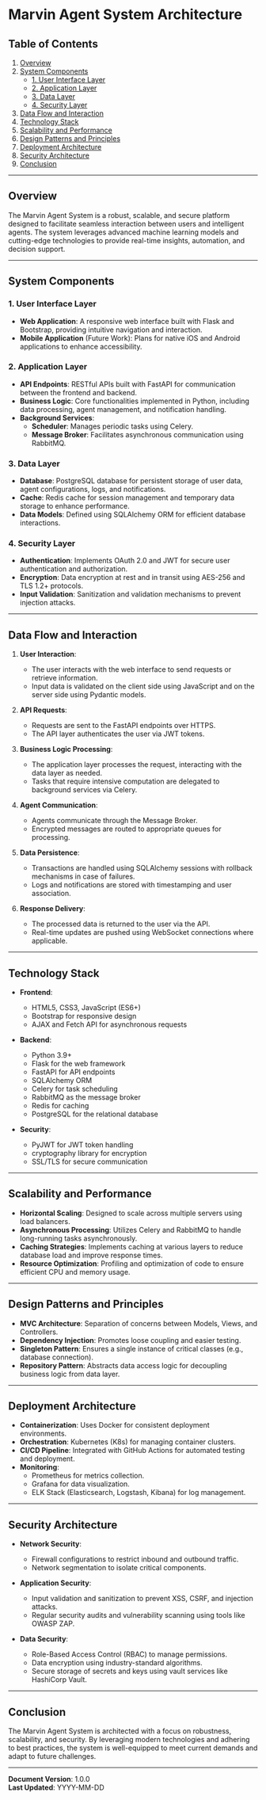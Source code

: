 # **Marvin Agent System Architecture**

## **Table of Contents**

1. [Overview](#overview)
2. [System Components](#system-components)
   - [1. User Interface Layer](#1-user-interface-layer)
   - [2. Application Layer](#2-application-layer)
   - [3. Data Layer](#3-data-layer)
   - [4. Security Layer](#4-security-layer)
3. [Data Flow and Interaction](#data-flow-and-interaction)
4. [Technology Stack](#technology-stack)
5. [Scalability and Performance](#scalability-and-performance)
6. [Design Patterns and Principles](#design-patterns-and-principles)
7. [Deployment Architecture](#deployment-architecture)
8. [Security Architecture](#security-architecture)
9. [Conclusion](#conclusion)

---

## **Overview**

The Marvin Agent System is a robust, scalable, and secure platform designed to facilitate seamless interaction between users and intelligent agents. The system leverages advanced machine learning models and cutting-edge technologies to provide real-time insights, automation, and decision support.

---

## **System Components**

### **1. User Interface Layer**

- **Web Application**: A responsive web interface built with Flask and Bootstrap, providing intuitive navigation and interaction.
- **Mobile Application** (Future Work): Plans for native iOS and Android applications to enhance accessibility.

### **2. Application Layer**

- **API Endpoints**: RESTful APIs built with FastAPI for communication between the frontend and backend.
- **Business Logic**: Core functionalities implemented in Python, including data processing, agent management, and notification handling.
- **Background Services**:
  - **Scheduler**: Manages periodic tasks using Celery.
  - **Message Broker**: Facilitates asynchronous communication using RabbitMQ.

### **3. Data Layer**

- **Database**: PostgreSQL database for persistent storage of user data, agent configurations, logs, and notifications.
- **Cache**: Redis cache for session management and temporary data storage to enhance performance.
- **Data Models**: Defined using SQLAlchemy ORM for efficient database interactions.

### **4. Security Layer**

- **Authentication**: Implements OAuth 2.0 and JWT for secure user authentication and authorization.
- **Encryption**: Data encryption at rest and in transit using AES-256 and TLS 1.2+ protocols.
- **Input Validation**: Sanitization and validation mechanisms to prevent injection attacks.

---

## **Data Flow and Interaction**

1. **User Interaction**:
   - The user interacts with the web interface to send requests or retrieve information.
   - Input data is validated on the client side using JavaScript and on the server side using Pydantic models.

2. **API Requests**:
   - Requests are sent to the FastAPI endpoints over HTTPS.
   - The API layer authenticates the user via JWT tokens.

3. **Business Logic Processing**:
   - The application layer processes the request, interacting with the data layer as needed.
   - Tasks that require intensive computation are delegated to background services via Celery.

4. **Agent Communication**:
   - Agents communicate through the Message Broker.
   - Encrypted messages are routed to appropriate queues for processing.

5. **Data Persistence**:
   - Transactions are handled using SQLAlchemy sessions with rollback mechanisms in case of failures.
   - Logs and notifications are stored with timestamping and user association.

6. **Response Delivery**:
   - The processed data is returned to the user via the API.
   - Real-time updates are pushed using WebSocket connections where applicable.

---

## **Technology Stack**

- **Frontend**:
  - HTML5, CSS3, JavaScript (ES6+)
  - Bootstrap for responsive design
  - AJAX and Fetch API for asynchronous requests

- **Backend**:
  - Python 3.9+
  - Flask for the web framework
  - FastAPI for API endpoints
  - SQLAlchemy ORM
  - Celery for task scheduling
  - RabbitMQ as the message broker
  - Redis for caching
  - PostgreSQL for the relational database

- **Security**:
  - PyJWT for JWT token handling
  - cryptography library for encryption
  - SSL/TLS for secure communication

---

## **Scalability and Performance**

- **Horizontal Scaling**: Designed to scale across multiple servers using load balancers.
- **Asynchronous Processing**: Utilizes Celery and RabbitMQ to handle long-running tasks asynchronously.
- **Caching Strategies**: Implements caching at various layers to reduce database load and improve response times.
- **Resource Optimization**: Profiling and optimization of code to ensure efficient CPU and memory usage.

---

## **Design Patterns and Principles**

- **MVC Architecture**: Separation of concerns between Models, Views, and Controllers.
- **Dependency Injection**: Promotes loose coupling and easier testing.
- **Singleton Pattern**: Ensures a single instance of critical classes (e.g., database connection).
- **Repository Pattern**: Abstracts data access logic for decoupling business logic from data layer.

---

## **Deployment Architecture**

- **Containerization**: Uses Docker for consistent deployment environments.
- **Orchestration**: Kubernetes (K8s) for managing container clusters.
- **CI/CD Pipeline**: Integrated with GitHub Actions for automated testing and deployment.
- **Monitoring**:
  - Prometheus for metrics collection.
  - Grafana for data visualization.
  - ELK Stack (Elasticsearch, Logstash, Kibana) for log management.

---

## **Security Architecture**

- **Network Security**:
  - Firewall configurations to restrict inbound and outbound traffic.
  - Network segmentation to isolate critical components.

- **Application Security**:
  - Input validation and sanitization to prevent XSS, CSRF, and injection attacks.
  - Regular security audits and vulnerability scanning using tools like OWASP ZAP.

- **Data Security**:
  - Role-Based Access Control (RBAC) to manage permissions.
  - Data encryption using industry-standard algorithms.
  - Secure storage of secrets and keys using vault services like HashiCorp Vault.

---

## **Conclusion**

The Marvin Agent System is architected with a focus on robustness, scalability, and security. By leveraging modern technologies and adhering to best practices, the system is well-equipped to meet current demands and adapt to future challenges.

---

**Document Version**: 1.0.0  
**Last Updated**: YYYY-MM-DD

